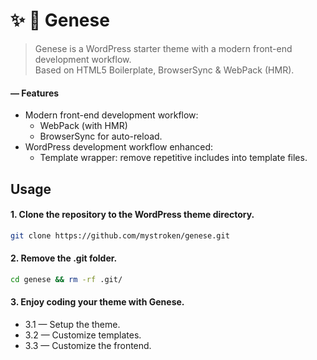 # :sparkles: :volcano: Genese

> Genese is a WordPress starter theme with a modern front-end development workflow.<br> Based on HTML5 Boilerplate, BrowserSync & WebPack (HMR).

#### —  Features
* Modern front-end development workflow:
  * WebPack (with HMR)
  * BrowserSync for auto-reload.
* WordPress development workflow enhanced:
  * Template wrapper: remove repetitive includes into template files.

## Usage
#### 1. Clone the repository to the WordPress theme directory.
```bash
git clone https://github.com/mystroken/genese.git
```
#### 2. Remove the .git folder.
```bash
cd genese && rm -rf .git/
```
#### 3. Enjoy coding your theme with Genese.
* 3.1 — Setup the theme.
* 3.2 — Customize templates.
* 3.3 — Customize the frontend.
